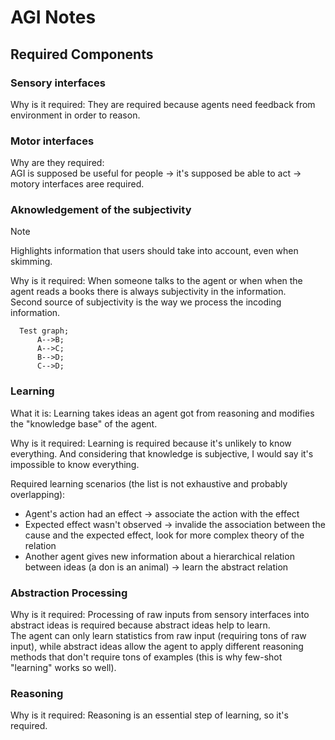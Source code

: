 # AGI Notes

## Required Components

### Sensory interfaces
Why is it required:
They are required because agents need feedback from environment in order to reason. 

### Motor interfaces
Why are they required:  
AGI is supposed be useful for people -> it's supposed be able to act -> motory interfaces aree required.


### Aknowledgement of the subjectivity
> [!NOTE]
> Highlights information that users should take into account, even when skimming.

Why is it required:
When someone talks to the agent or when when the agent reads a books there is always subjectivity in the information.  
Second source of subjectivity is the way we process the incoding information.

```mermaid
  Test graph;
      A-->B;
      A-->C;
      B-->D;
      C-->D;
```

### Learning
What it is:
Learning takes ideas an agent got from reasoning and modifies the "knowledge base" of the agent.

Why is it required:
Learning is required because it's unlikely to know everything. And considering that knowledge is subjective, I would say it's impossible to know everything.

Required learning scenarios (the list is not exhaustive and probably overlapping):
- Agent's action had an effect -> associate the action with the effect
- Expected effect wasn't observed -> invalide the association between the cause and the expected effect, look for more complex theory of the relation
- Another agent gives new information about a hierarchical relation between ideas (a don is an animal) -> learn the abstract relation

### Abstraction Processing
Why is it required:
Processing of raw inputs from sensory interfaces into abstract ideas is required because abstract ideas help to learn.   
The agent can only learn statistics from raw input (requiring tons of raw input), while abstract ideas allow the agent to apply different reasoning methods that don't require tons of examples (this is why few-shot "learning" works so well).  

### Reasoning
Why is it required:
Reasoning is an essential step of learning, so it's required.

